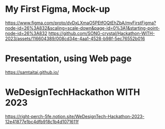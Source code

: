# My First Figma, Mock-up 
https://www.figma.com/proto/dvDxLXmaO5PEtfOQtEhZbA/myFirstFigma?node-id=26%3A832&scaling=scale-down&page-id=0%3A1&starting-point-node-id=26%3A832
https://github.com/SONG-crystal/Hackathon-WITH-2023/assets/116604389/008cd34e-4aa1-4528-b98f-5ec76552b016


# Presentation, using Web page
https://samtaitai.github.io/

# WeDesignTechHackathon WITH 2023
https://right-perch-5fe.notion.site/WeDesignTech-Hackathon-2023-12e41877e1bc4dfb918c1b4d1071611f
